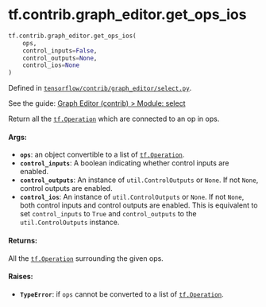 <div itemscope itemtype="http://developers.google.com/ReferenceObject">
<meta itemprop="name" content="tf.contrib.graph_editor.get_ops_ios" />
</div>

# tf.contrib.graph_editor.get_ops_ios

``` python
tf.contrib.graph_editor.get_ops_ios(
    ops,
    control_inputs=False,
    control_outputs=None,
    control_ios=None
)
```



Defined in [`tensorflow/contrib/graph_editor/select.py`](https://www.tensorflow.org/code/tensorflow/contrib/graph_editor/select.py).

See the guide: [Graph Editor (contrib) > Module: select](../../../../../api_guides/python/contrib.graph_editor.md#Module_select)

Return all the <a href="../../../tf/Operation.md"><code>tf.Operation</code></a> which are connected to an op in ops.

#### Args:

* <b>`ops`</b>: an object convertible to a list of <a href="../../../tf/Operation.md"><code>tf.Operation</code></a>.
* <b>`control_inputs`</b>: A boolean indicating whether control inputs are enabled.
* <b>`control_outputs`</b>: An instance of `util.ControlOutputs` or `None`. If not
    `None`, control outputs are enabled.
* <b>`control_ios`</b>:  An instance of `util.ControlOutputs` or `None`. If not `None`,
    both control inputs and control outputs are enabled. This is equivalent to
    set `control_inputs` to `True` and `control_outputs` to the
    `util.ControlOutputs` instance.

#### Returns:

All the <a href="../../../tf/Operation.md"><code>tf.Operation</code></a> surrounding the given ops.

#### Raises:

* <b>`TypeError`</b>: if `ops` cannot be converted to a list of <a href="../../../tf/Operation.md"><code>tf.Operation</code></a>.